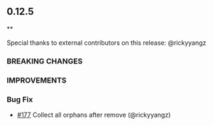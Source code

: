 ## 0.12.5

\*\*

Special thanks to external contributors on this release:
@rickyyangz

### BREAKING CHANGES

### IMPROVEMENTS

### Bug Fix

- [#177](https://github.com/tendermint/iavl/pull/177) Collect all orphans after remove (@rickyyangz)
